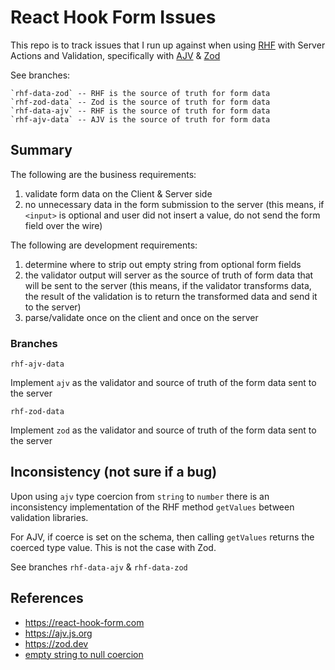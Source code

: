 # React Hook Form Issues

This repo is to track issues that I run up against when using [RHF](https://react-hook-form.com) with Server Actions and Validation, specifically with [AJV](https://ajv.js.org) & [Zod](https://ajv.js.org)

See branches:

```
`rhf-data-zod` -- RHF is the source of truth for form data
`rhf-zod-data` -- Zod is the source of truth for form data
`rhf-data-ajv` -- RHF is the source of truth for form data
`rhf-ajv-data` -- AJV is the source of truth for form data
```

## Summary

The following are the business requirements:
1. validate form data on the Client & Server side
2. no unnecessary data in the form submission to the server (this means, if `<input>` is optional and user did not insert a value, do not send the form field over the wire)

The following are development requirements:
1. determine where to strip out empty string from optional form fields
2. the validator output will server as the source of truth of form data that will be sent to the server (this means, if the validator transforms data, the result of the validation is to return the transformed data and send it to the server)
3. parse/validate once on the client and once on the server

### Branches

`rhf-ajv-data`

Implement `ajv` as the validator and source of truth of the form data sent to the server

`rhf-zod-data`

Implement `zod` as the validator and source of truth of the form data sent to the server

## Inconsistency (not sure if a bug)

Upon using `ajv` type coercion from `string` to `number` there is an inconsistency implementation of the RHF method `getValues` between validation libraries.

For AJV, if coerce is set on the schema, then calling `getValues` returns the coerced type value. This is not the case with Zod.

See branches `rhf-data-ajv` & `rhf-data-zod`

## References

* https://react-hook-form.com
* https://ajv.js.org
* https://zod.dev
* [empty string to null coercion](https://ajv.js.org/coercion.html#to-null-type)
